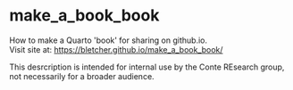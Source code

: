 # make_a_book_book
How to make a Quarto 'book' for sharing on github.io.  
Visit site at: https://bletcher.github.io/make_a_book_book/  
  
This desrcription is intended for internal use by the Conte REsearch group, not necessarily for a broader audience.
